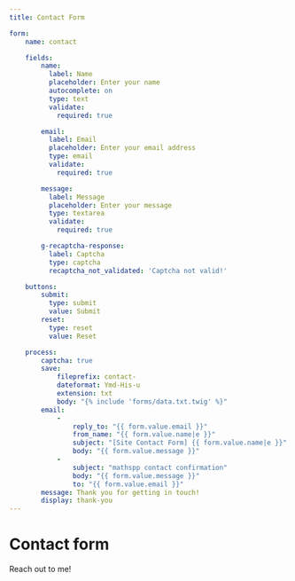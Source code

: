 ```yaml
---
title: Contact Form

form:
    name: contact

    fields:
        name:
          label: Name
          placeholder: Enter your name
          autocomplete: on
          type: text
          validate:
            required: true

        email:
          label: Email
          placeholder: Enter your email address
          type: email
          validate:
            required: true

        message:
          label: Message
          placeholder: Enter your message
          type: textarea
          validate:
            required: true

        g-recaptcha-response:
          label: Captcha
          type: captcha
          recaptcha_not_validated: 'Captcha not valid!'

    buttons:
        submit:
          type: submit
          value: Submit
        reset:
          type: reset
          value: Reset

    process:
        captcha: true
        save:
            fileprefix: contact-
            dateformat: Ymd-His-u
            extension: txt
            body: "{% include 'forms/data.txt.twig' %}"
        email:
            -
                reply_to: "{{ form.value.email }}"
                from_name: "{{ form.value.name|e }}"
                subject: "[Site Contact Form] {{ form.value.name|e }}"
                body: "{{ form.value.message }}"
            -
                subject: "mathspp contact confirmation"
                body: "{{ form.value.message }}"
                to: "{{ form.value.email }}"
        message: Thank you for getting in touch!
        display: thank-you
---
```


# Contact form

Reach out to me!
